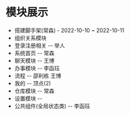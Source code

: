 # 模块展示

- 搭建脚手架(常森) - 2022-10-10 ~ 2022-10-11
- 组织关系模块
- 登录注册相关 -- 举人
- 系统首页 -- 常森
- 聊天模块 -- 王博
- 办事模块 -- 李函珏
- 流程 -- 邵利栋 王博
- 我的 -- 顶点(2)
- 仓库模块 -- 常森
- 设置模块 --
- 公共组件(全局状态类) -- 李函珏
